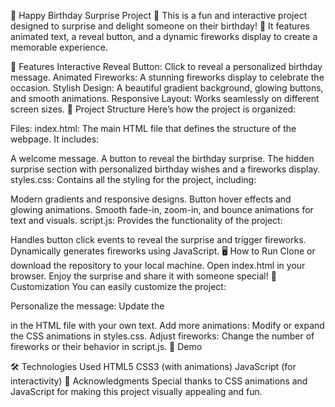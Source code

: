 🎉 Happy Birthday Surprise Project 🎉
This is a fun and interactive project designed to surprise and delight someone on their birthday! 🎂 It features animated text, a reveal button, and a dynamic fireworks display to create a memorable experience.

🚀 Features
Interactive Reveal Button: Click to reveal a personalized birthday message.
Animated Fireworks: A stunning fireworks display to celebrate the occasion.
Stylish Design: A beautiful gradient background, glowing buttons, and smooth animations.
Responsive Layout: Works seamlessly on different screen sizes.
📂 Project Structure
Here’s how the project is organized:

Files:
index.html:
The main HTML file that defines the structure of the webpage. It includes:

A welcome message.
A button to reveal the birthday surprise.
The hidden surprise section with personalized birthday wishes and a fireworks display.
styles.css:
Contains all the styling for the project, including:

Modern gradients and responsive designs.
Button hover effects and glowing animations.
Smooth fade-in, zoom-in, and bounce animations for text and visuals.
script.js:
Provides the functionality of the project:

Handles button click events to reveal the surprise and trigger fireworks.
Dynamically generates fireworks using JavaScript.
🖥️ How to Run
Clone or download the repository to your local machine.
Open index.html in your browser.
Enjoy the surprise and share it with someone special!
🎨 Customization
You can easily customize the project:

Personalize the message: Update the <p class="message"> in the HTML file with your own text.
Add more animations: Modify or expand the CSS animations in styles.css.
Adjust fireworks: Change the number of fireworks or their behavior in script.js.
🌟 Demo

🛠️ Technologies Used
HTML5
CSS3 (with animations)
JavaScript (for interactivity)
🙌 Acknowledgments
Special thanks to CSS animations and JavaScript for making this project visually appealing and fun.
